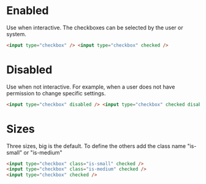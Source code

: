 # Enabled

Use when interactive. The checkboxes can be selected by the user or system.

```html
<input type="checkbox" /> <input type="checkbox" checked />
```

# Disabled

Use when not interactive. For example, when a user does not have permission to change specific settings.

```html
<input type="checkbox" disabled /> <input type="checkbox" checked disabled />
```

# Sizes

Three sizes, big is the default.
To define the others add the class name "is-small" or "is-medium" 

```html
<input type="checkbox" class="is-small" checked />
<input type="checkbox" class="is-medium" checked />
<input type="checkbox" checked />
```
